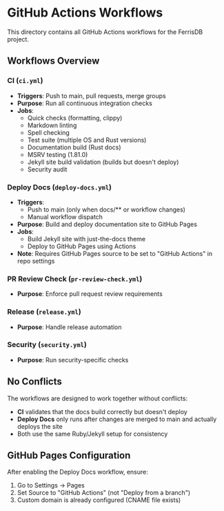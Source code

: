 # GitHub Actions Workflows

This directory contains all GitHub Actions workflows for the FerrisDB project.

## Workflows Overview

### CI (`ci.yml`)
- **Triggers**: Push to main, pull requests, merge groups
- **Purpose**: Run all continuous integration checks
- **Jobs**:
  - Quick checks (formatting, clippy)
  - Markdown linting
  - Spell checking  
  - Test suite (multiple OS and Rust versions)
  - Documentation build (Rust docs)
  - MSRV testing (1.81.0)
  - Jekyll site build validation (builds but doesn't deploy)
  - Security audit

### Deploy Docs (`deploy-docs.yml`)
- **Triggers**: 
  - Push to main (only when docs/** or workflow changes)
  - Manual workflow dispatch
- **Purpose**: Build and deploy documentation site to GitHub Pages
- **Jobs**:
  - Build Jekyll site with just-the-docs theme
  - Deploy to GitHub Pages using Actions
- **Note**: Requires GitHub Pages source to be set to "GitHub Actions" in repo settings

### PR Review Check (`pr-review-check.yml`)
- **Purpose**: Enforce pull request review requirements

### Release (`release.yml`)
- **Purpose**: Handle release automation

### Security (`security.yml`)
- **Purpose**: Run security-specific checks

## No Conflicts

The workflows are designed to work together without conflicts:
- **CI** validates that the docs build correctly but doesn't deploy
- **Deploy Docs** only runs after changes are merged to main and actually deploys the site
- Both use the same Ruby/Jekyll setup for consistency

## GitHub Pages Configuration

After enabling the Deploy Docs workflow, ensure:
1. Go to Settings → Pages
2. Set Source to "GitHub Actions" (not "Deploy from a branch")
3. Custom domain is already configured (CNAME file exists)